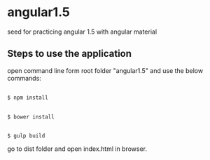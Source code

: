 # angular1.5
seed for practicing angular 1.5 with angular material

## Steps to use the application
open command line form root folder "angular1.5" and use the below commands:
## 
	$ npm install
##
	$ bower install
##
	$ gulp build
go to dist folder and open index.html in browser.